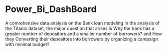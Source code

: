 # Power_Bi_DashBoard
A comrehensive data analysis on the Bank loan modeling 
In the analysis of the Titanic dataset, the major question that arises is Why the bank has a greater number of depositors and a smaller
number of borrowers? and How they Converting their depositors into borrowers by organizing a
campaign with minimal budget?
